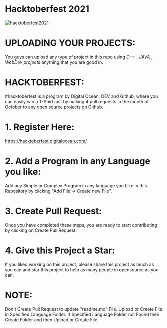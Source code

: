 # Hacktoberfest 2021
![hacktoberfest2021](https://user-images.githubusercontent.com/78488673/137143376-6d37feea-f5a2-40d5-a1ff-a5f479c5306b.png)
# UPLOADING YOUR PROJECTS:
You guys can upload any type of project in this repo using *C++* , *JAVA* , *WebDev projects* anything that you are good in.
# HACKTOBERFEST:
#hacktoberfest is a program by Digital Ocean, DEV and Github, where you can easily win a T-Shirt just by making 4 pull requests in the month of October to any open source projects on Github.
# 1. Register Here:
https://hacktoberfest.digitalocean.com/
# 2. Add a Program in any Language you like:
Add any Simple or Complex Program in any language you Like in this Repository by clicking "Add File -> Create new File".
# 3. Create Pull Request:
Once you have completed these steps, you are ready to start contributing by clicking on Create Pull Request.
# 4. Give this Project a Star:
If you liked working on this project, please share this project as much as you can and star this project to help as many people in opensource as you can.


# NOTE:
Don't Create Pull Request to update "readme.md" File.
Upload or Create File in Specified Language Folder.
If Specified Language Folder not Found then Create Folder and then Upload or Create File
